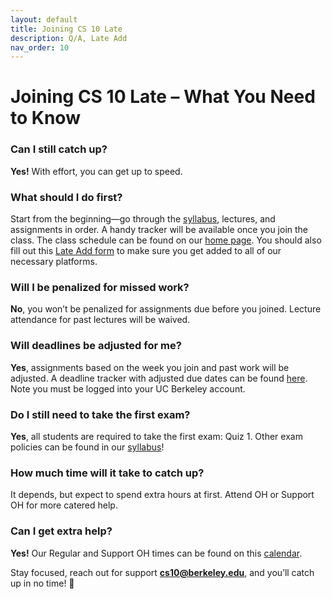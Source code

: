 ```yaml
---
layout: default
title: Joining CS 10 Late
description: Q/A, Late Add
nav_order: 10
---
```



# Joining CS 10 Late – What You Need to Know

### Can I still catch up?  
**Yes!** With effort, you can get up to speed.

### What should I do first?  
Start from the beginning—go through the [syllabus](https://cs10.org/su25/syllabus/), lectures, and assignments in order. A handy tracker will be available once you join the class. The class schedule can be found on our [home page](https://cs10.org/su25/). You should also fill out this [Late Add form](https://forms.gle/8PBLagkfg8whcgHb6) to make sure you get added to all of our necessary platforms. 

### Will I be penalized for missed work?  
**No**, you won’t be penalized for assignments due before you joined. Lecture attendance for past lectures will be waived. 

### Will deadlines be adjusted for me?  
**Yes**, assignments based on the week you join and past work will be adjusted. A deadline tracker with adjusted due dates can be found [here](https://docs.google.com/spreadsheets/d/11ENbFHOisGip_hzquSr_7_7K77gQBMGSBJGbZOncNX4/edit?usp=sharing). Note you must be logged into your UC Berkeley account. 

### Do I still need to take the first exam?  
**Yes**, all students are required to take the first exam: Quiz 1. Other exam policies can be found in our [syllabus](https://cs10.org/su25/syllabus/#exams)!

### How much time will it take to catch up?  
It depends, but expect to spend extra hours at first. Attend OH or Support OH for more catered help. 

### Can I get extra help?  
**Yes!** Our Regular and Support OH times can be found on this [calendar](https://cs10.org/su25/calendar/).

Stay focused, reach out for support **cs10@berkeley.edu**, and you’ll catch up in no time! 🚀
